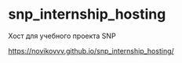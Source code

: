 # snp_internship_hosting
Хост для учебного проекта SNP

https://novikovvv.github.io/snp_internship_hosting/
